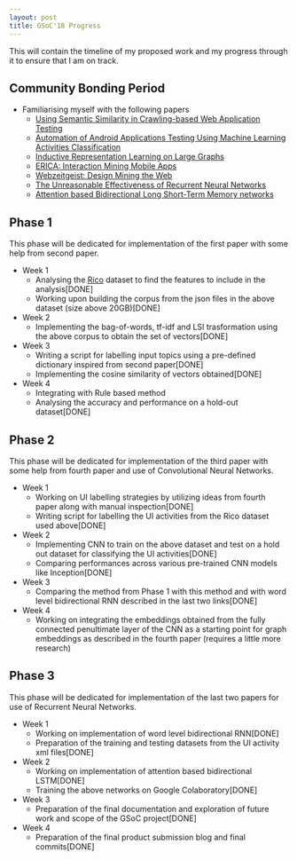 ```yaml
---
layout: post
title: GSoC'18 Progress 
---
```


This will contain the timeline of my proposed work and my progress through it to ensure that I am on track.

## Community Bonding Period
* Familiarising myself with the following papers 
  - [Using Semantic Similarity in Crawling-based Web Application Testing](http://castman.net/static/file/paper/icst17.pdf)
  - [Automation of Android Applications Testing Using Machine Learning Activities Classification](https://arxiv.org/pdf/1709.00928.pdf)
  - [Inductive Representation Learning on Large Graphs](https://arxiv.org/pdf/1706.02216.pdf)
  - [ERICA: Interaction Mining Mobile Apps](http://ranjithakumar.net/resources/deka-uist2016-erica.pdf)
  - [Webzeitgeist: Design Mining the Web](http://vis.stanford.edu/files/2013-Webzeitgeist-CHI.pdf)
  - [The Unreasonable Effectiveness of Recurrent Neural Networks](http://karpathy.github.io/2015/05/21/rnn-effectiveness/)
  - [Attention based Bidirectional Long Short-Term Memory networks](http://www.aclweb.org/anthology/P16-2034)

## Phase 1
This phase will be dedicated for implementation of the first paper with some help from second paper.
* Week 1
  - Analysing the [Rico](http://rico.interactionmining.org/) dataset to find the features to include in the analysis[DONE]
  - Working upon building the corpus from the json files in the above dataset (size above 20GB)[DONE]
* Week 2
  - Implementing the bag-of-words, tf-idf and LSI trasformation using the above corpus to obtain the set of vectors[DONE]
* Week 3
  - Writing a script for labelling input topics using a pre-defined dictionary inspired from second paper[DONE]
  - Implementing the cosine similarity of vectors obtained[DONE] 
* Week 4
  - Integrating with Rule based method
  - Analysing the accuracy and performance on a hold-out dataset[DONE]
  
## Phase 2
This phase will be dedicated for implementation of the third paper with some help from fourth paper and use of Convolutional Neural Networks. 
* Week 1
  - Working on UI labelling strategies by utilizing ideas from fourth paper along with manual inspection[DONE]
  - Writing script for labelling the UI activities from the Rico dataset used above[DONE]
* Week 2
  - Implementing CNN to train on the above dataset and test on a hold out dataset for classifying the UI activities[DONE]
  - Comparing performances across various pre-trained CNN models like Inception[DONE]
* Week 3
  - Comparing the method from Phase 1 with this method and with word level bidirectional RNN described in the last two links[DONE]
* Week 4
  - Working on integrating the embeddings obtained from the fully connected penultimate layer of the CNN as a starting point for graph embeddings as described in the fourth paper (requires a little more research)
  
## Phase 3
This phase will be dedicated for implementation of the last two papers for use of Recurrent Neural Networks.
* Week 1
  - Working on implementation of word level bidirectional RNN[DONE]
  - Preparation of the training and testing datasets from the UI activity xml files[DONE]
* Week 2
  - Working on implementation of attention based bidirectional LSTM[DONE]
  - Training the above networks on Google Colaboratory[DONE]
* Week 3
  - Preparation of the final documentation and exploration of future work and scope of the GSoC project[DONE]
* Week 4
  - Preparation of the final product submission blog and final commits[DONE]

